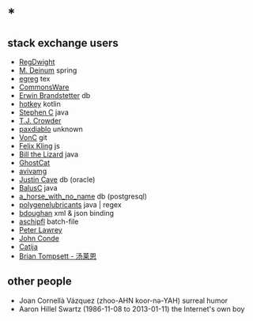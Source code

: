 # *

## stack exchange users

- [RegDwight](https://english.stackexchange.com/users/300/regdwig%d0%bdt)
- [M. Deinum](https://stackoverflow.com/users/2696260/m-deinum) spring
- [egreg](https://tex.stackexchange.com/users/4427/egreg) tex
- [CommonsWare](https://stackoverflow.com/users/115145/commonsware)
- [Erwin Brandstetter](https://stackoverflow.com/users/939860/erwin-brandstetter) db
- [hotkey](https://stackoverflow.com/users/2196460/hotkey) kotlin
- [Stephen C](https://stackoverflow.com/users/139985/stephen-c) java
- [T.J. Crowder](https://stackoverflow.com/users/157247/t-j-crowder)
- [paxdiablo](https://stackoverflow.com/users/14860/paxdiablo) unknown
- [VonC](https://stackoverflow.com/users/6309/vonc) git
- [Felix Kling](https://stackoverflow.com/users/218196/felix-kling) js
- [Bill the Lizard](https://stackoverflow.com/users/1288/bill-the-lizard) java
- [GhostCat](https://stackoverflow.com/users/1531124/ghostcat)
- [avivamg](https://stackoverflow.com/users/4692049/avivamg)
- [Justin Cave](https://stackoverflow.com/users/10397/justin-cave) db (oracle)
- [BalusC](https://stackoverflow.com/users/157882/balusc) java
- [a_horse_with_no_name](https://stackoverflow.com/users/330315/a-horse-with-no-name) db (postgresql)
- [polygenelubricants](https://stackoverflow.com/users/276101/polygenelubricants) java | regex
- [bdoughan](https://stackoverflow.com/users/383861/bdoughan) xml & json binding
- [aschipfl](https://stackoverflow.com/users/5047996/aschipfl) batch-file
- [Peter Lawrey](https://stackoverflow.com/users/57695/peter-lawrey)
- [John Conde](https://stackexchange.com/users/91055/john-conde)
- [Catija](https://meta.stackexchange.com/users/284336/catija)
- [Brian Tompsett - 汤莱恩](https://stackoverflow.com/users/4370109/brian-tompsett-%e6%b1%a4%e8%8e%b1%e6%81%a9)

## other people

- Joan Cornellà Vázquez (zhoo-AHN koor-nə-YAH) surreal humor
- Aaron Hillel Swartz (1986-11-08 to 2013-01-11) the Internet's own boy

